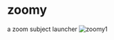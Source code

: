 # zoomy
a zoom subject launcher
![zoomy1](https://user-images.githubusercontent.com/85764555/155887977-5c6a2dbf-512a-465f-93d0-d3b6b96ebdc4.gif)
